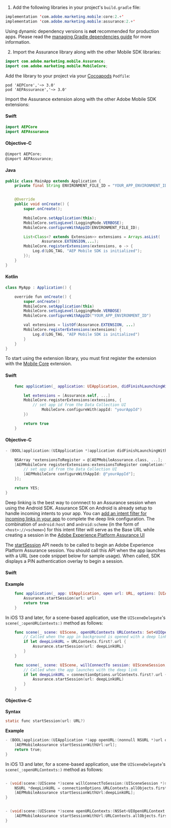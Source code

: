 <Variant platform="android" task="import-library" repeat="5"/>

1. Add the following libraries in your project's `build.gradle` file:

```java
implementation 'com.adobe.marketing.mobile:core:2.+'
implementation 'com.adobe.marketing.mobile:assurance:2.+'
```

<InlineNestedAlert variant="warning" header="false" iconPosition="left">

Using dynamic dependency versions is **not** recommended for production apps. Please read the [managing Gradle dependencies guide](../resources/manage-gradle-dependencies.md) for more information. 

</InlineNestedAlert>

2. Import the Assurance library along with the other Mobile SDK libraries:

```java
import com.adobe.marketing.mobile.Assurance;
import com.adobe.marketing.mobile.MobileCore;
```

<Variant platform="ios" task="import-library" repeat="7"/>

Add the library to your project via your [Cocoapods](https://cocoapods.org/pods/AEPAssurance) `Podfile`:

```pod
pod 'AEPCore','~> 3.0'
pod 'AEPAssurance','~> 3.0'
```

Import the Assurance extension along with the other Adobe Mobile SDK extensions:

#### Swift

```swift
import AEPCore
import AEPAssurance
```

#### Objective-C

```objectivec
@import AEPCore;
@import AEPAssurance;
```

<!--- <Variant platform="react-native" task="import-library" repeat="13"/>

1. Install the AEP Assurance package.

```bash
npm install @adobe/react-native-aepassurance
```

2. Link the module.

**React Native 0.60+**

[CLI autolink feature](https://github.com/react-native-community/cli/blob/master/docs/autolinking.md) links the module while building the app.

**React Native &lt;= 0.59**

```bash
react-native link @adobe/react-native-aepassurance
```

**Note** For `iOS` using `cocoapods`, run:

```bash
cd ios/ && pod install
```

3. Import the extension.

```jsx
import {AEPAssurance} from '@adobe/react-native-aepassurance';
```

4. Get the extension version.

```jsx
AEPAssurance.extensionVersion().then(version => console.log("AdobeExperienceSDK: AEPAssurance version: " + version));
```

<Variant platform="flutter" task="import-library" repeat="7"/>

#### JavaScript

1. Install the AEP Assurance package.

Installation instructions can be found in the [Flutter documentation](https://pub.dev/packages/flutter_assurance/install).

2. Import the extension.

```dart
import 'package:flutter_assurance/flutter_assurance.dart';
```

3. Get the extension version.

```dart
String version = await FlutterAEPAssurance.extensionVersion;
``` --->

<Variant platform="android" task="register-assurance" repeat="4"/>

#### Java

```java
public class MainApp extends Application {
    private final String ENVIRONMENT_FILE_ID = "YOUR_APP_ENVIRONMENT_ID";


    @Override
    public void onCreate() {
        super.onCreate();

        MobileCore.setApplication(this);
        MobileCore.setLogLevel(LoggingMode.VERBOSE);
        MobileCore.configureWithAppID(ENVIRONMENT_FILE_ID);

        List<Class<? extends Extension>> extensions = Arrays.asList(
                Assurance.EXTENSION,...);
        MobileCore.registerExtensions(extensions, o -> {
            Log.d(LOG_TAG, "AEP Mobile SDK is initialized");
        });
    }
}
```

#### Kotlin

```java
class MyApp : Application() {

    override fun onCreate() {
        super.onCreate()
        MobileCore.setApplication(this)
        MobileCore.setLogLevel(LoggingMode.VERBOSE)
        MobileCore.configureWithAppID("YOUR_APP_ENVIRONMENT_ID")

        val extensions = listOf(Assurance.EXTENSION, ...)
        MobileCore.registerExtensions(extensions) {
            Log.d(LOG_TAG, "AEP Mobile SDK is initialized")
        }
    }
}
```

<Variant platform="ios" task="register-assurance" repeat="5"/>

To start using the extension library, you must first register the extension with the [Mobile Core](../mobile-core/index.md) extension.

#### Swift

```swift
    func application(_ application: UIApplication, didFinishLaunchingWithOptions launchOptions: [UIApplication.LaunchOptionsKey: Any]?) -> Bool {

        let extensions = [Assurance.self, ...]
        MobileCore.registerExtensions(extensions, {
            // set app id from the Data Collection UI    
                MobileCore.configureWith(appId: "yourAppId")  
        })

        return true
    }
```

#### Objective-C

```objectivec
- (BOOL)application:(UIApplication *)application didFinishLaunchingWithOptions:(NSDictionary *)launchOptions {

    NSArray *extensionsToRegister = @[AEPMobileAssurance.class, ...];
    [AEPMobileCore registerExtensions:extensionsToRegister completion:^{
        // set app id from the Data Collection UI
        [AEPMobileCore configureWithAppId: @"yourAppId"];
    }];

    return YES;
}
```

<!--- <Variant platform="react-native" task="register-assurance" repeat="2"/>

#### JavaScript

When using React Native, register AEP Assurance with Mobile Core in native code as shown on the Android and iOS tabs.

<Variant platform="flutter" task="register-assurance" repeat="2"/>

#### Dart

When using Flutter, register AEP Assurance with Mobile Core in native code as shown on the Android and iOS tabs. --->


<Variant platform="android" task="implement-assurance" repeat="1"/>

Deep linking is the best way to connnect to an Assurance session when using the Android SDK. Assurance SDK on Android is already setup to handle incoming intents to your app. You can [add an intent filter for incoming links in your app](https://developer.android.com/training/app-links/deep-linking) to complete the deep link configuration. The combination of `android:host` and `android:scheme` (in the form of `<host>://<scheme>`) for this intent filter will serve as the Base URL while creating a session in the [Adobe Experience Platform Assurance UI](https://experience.adobe.com/assurance)

<Variant platform="ios" task="implement-assurance" repeat="13"/>

The [startSession](./api-reference.md#startsession) API needs to be called to begin an Adobe Experience Platform Assurance session. You should call this API when the app launches with a URL (see code snippet below for sample usage). When called, SDK displays a PIN authentication overlay to begin a session. 

#### Swift

**Example**

```swift
    func application(_ app: UIApplication, open url: URL, options: [UIApplication.OpenURLOptionsKey: Any] = [:]) -> Bool {
        Assurance.startSession(url: url)
        return true
    }
```

In iOS 13 and later, for a scene-based application, use the `UISceneDelegate`'s `scene(_:openURLContexts:)` method as follows:

```swift
    func scene(_ scene: UIScene, openURLContexts URLContexts: Set<UIOpenURLContext>) {
        // Called when the app in background is opened with a deep link.
        if let deepLinkURL = URLContexts.first?.url {
            Assurance.startSession(url: deepLinkURL)
        }
    }

    func scene(_ scene: UIScene, willConnectTo session: UISceneSession, options connectionOptions: UIScene.ConnectionOptions) {
        // Called when the app launches with the deep link
        if let deepLinkURL = connectionOptions.urlContexts.first?.url {
            Assurance.startSession(url: deepLinkURL)
        }
    }
```

#### Objective-C

**Syntax**

```objectivec
static func startSession(url: URL?)
```

**Example**

```objectivec
- (BOOL)application:(UIApplication *)app openURL:(nonnull NSURL *)url options:(nonnull NSDictionary<UIApplicationOpenURLOptionsKey,id> *)options {
    [AEPMobileAssurance startSessionWithUrl:url];
    return true;
}
```

In iOS 13 and later, for a scene-based application, use the `UISceneDelegate`'s `scene(_:openURLContexts:)` method as follows:

```objectivec

- (void)scene:(UIScene *)scene willConnectToSession:(UISceneSession *)session options:(UISceneConnectionOptions *)connectionOptions {    
    NSURL *deepLinkURL = connectionOptions.URLContexts.allObjects.firstObject.URL;
    [AEPMobileAssurance startSessionWithUrl:deepLinkURL];
}


- (void)scene:(UIScene *)scene openURLContexts:(NSSet<UIOpenURLContext *> *)URLContexts {
    [AEPMobileAssurance startSessionWithUrl:URLContexts.allObjects.firstObject.URL];
}
```